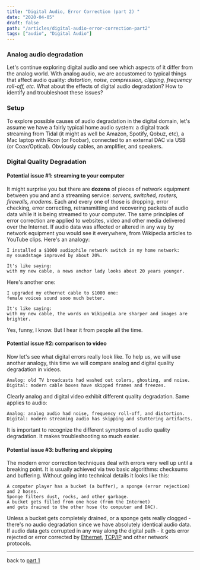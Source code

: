 ```yaml
---
title: "Digital Audio, Error Correction (part 2) "
date: "2020-04-05"
draft: false
path: "/articles/digital-audio-error-correction-part2"
tags: ["audio", "Digital Audio"]
---
```


### Analog audio degradation

Let's continue exploring digital audio and see which aspects of it differ from the analog world. With analog audio, we are accustomed to typical things that affect audio quality: *distortion, noise, compression, clipping, frequency roll-off, etc*. What about the effects of digital audio degradation? How to identify and troubleshoot these issues?

### Setup

To explore possible causes of audio degradation in the digital domain, let's assume we have a fairly typical home audio system: a digital track streaming from Tidal (it might as well be Amazon, Spotify, Qobuz, etc), a Mac laptop with Roon (or Foobar), connected to an external DAC via USB (or Coax/Optical). Obviously cables, an amplifier, and speakers.

### Digital Quality Degradation

#### Potential issue #1: streaming to your computer

It might surprise you but there are **dozens** of pieces of network equipment between you and and a streaming service: *servers, switched, routers, firewalls, modems*. Each and every one of those is dropping, error checking, error correcting, retransmitting and recovering packets of audio data while it is being streamed to your computer. The same principles of error correction are applied to websites, video and other media delivered over the Internet. If audio data was affected or altered in any way by network equipment you would see it everywhere, from Wikipedia articles to YouTube clips. Here's an analogy:

    I installed a $1000 audiophile network switch in my home network:
    my soundstage improved by about 20%.
    
    It's like saying: 
    with my new cable, a news anchor lady looks about 20 years younger.

Here's another one:

    I upgraded my ethernet cable to $1000 one:
    female voices sound sooo much better.

    It's like saying:
    with my new cable, the words on Wikipedia are sharper and images are brighter.

Yes, funny, I know. But I hear it from people all the time.

#### Potential issue #2: comparison to video

Now let's see what digital errors really look like. To help us, we will use another analogy, this time we will compare analog and digital quality degradation in videos.

    Analog: old TV broadcasts had washed out colors, ghosting, and noise.
    Digital: modern cable boxes have skipped frames and freezes.

Clearly analog and digital video exhibit different quality degradation. Same applies to audio:

    Analog: analog audio had noise, frequency roll-off, and distortion.
    Digital: modern streaming audio has skipping and stuttering artifacts.

It is important to recognize the different symptoms of audio quality degradation. It makes troubleshooting so much easier.

#### Potential issue #3: buffering and skipping

The modern error correction techniques deal with errors very well up until a breaking point. It is usually achieved via two basic algorithms: checksums and buffering. Without going into technical details it looks like this:

    A computer player has a bucket (a buffer), a sponge (error rejection) and 2 hoses.
    Sponge filters dust, rocks, and other garbage.
    A bucket gets filled from one hose (from the Internet)
    and gets drained to the other hose (to computer and DAC).

Unless a bucket gets completely drained, or a sponge gets really clogged - there's no audio degradation since we have absolutely identical audio data. If audio data gets corrupted in any way along the digital path - it gets error rejected or error corrected by [Ethernet](https://en.wikipedia.org/wiki/Ethernet), [TCP/IP](https://en.wikipedia.org/wiki/Internet_protocol_suite) and other network protocols.

---
back to [part 1](/articles/digital-audio-myths-part1)
